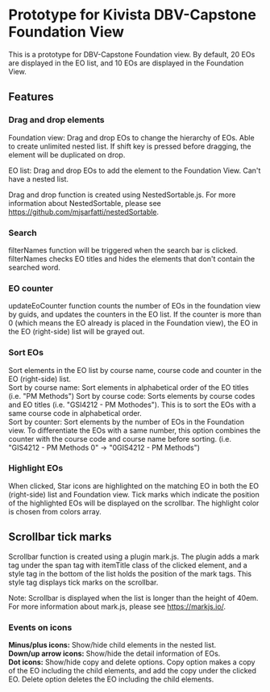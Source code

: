 # Prototype for Kivista DBV-Capstone Foundation View

This is a prototype for DBV-Capstone Foundation view. By default, 20 EOs are displayed in the EO list, and 10 EOs are displayed in the Foundation View.


## Features

### Drag and drop elements
Foundation view:
Drag and drop EOs to change the hierarchy of EOs. Able to create unlimited nested list. If shift key is pressed before dragging, the element will be duplicated on drop.

EO list:
Drag and drop EOs to add the element to the Foundation View. Can't have a nested list.

Drag and drop function is created using NestedSortable.js. For more information about NestedSortable, please see https://github.com/mjsarfatti/nestedSortable.

### Search
filterNames function will be triggered when the search bar is clicked. filterNames checks EO titles and hides the elements that don't contain the searched word. 

### EO counter
updateEoCounter function counts the number of EOs in the foundation view by guids, and updates the counters in the EO list. If the counter is more than 0 (which means the EO already is placed in the Foundation view), the EO in the EO (right-side) list will be grayed out.

### Sort EOs
Sort elements in the EO list by course name, course code and counter in the EO (right-side) list.  
Sort by course name: Sort elements in alphabetical order of the EO titles (i.e. "PM Methods")
Sort by course code: Sorts elements by course codes and EO titles (i.e. "GSI4212 - PM Mothodes"). This is to sort the EOs with a same course code in alphabetical order.  
Sort by counter: Sort elements by the number of EOs in the Foundation view. To differentiate the EOs with a same number, this option combines the counter with the course code and course name before sorting. (i.e. "GIS4212 - PM Methods 0" -> "0GIS4212 - PM Methods")

### Highlight EOs
When clicked, Star icons are highlighted on the matching EO in both the EO (right-side) list and Foundation view. Tick marks which indicate the position of the highlighted EOs will be displayed on the scrollbar. The highlight color is chosen from colors array. 

## Scrollbar tick marks
Scrollbar function is created using a plugin mark.js. The plugin adds a mark tag under the span tag with itemTitle class of the clicked element, and a style tag in the bottom of the list holds the position of the mark tags. This style tag displays tick marks on the scrollbar.

Note: Scrollbar is displayed when the list is longer than the height of 40em.  
For more information about mark.js, please see https://markjs.io/. 

### Events on icons
**Minus/plus icons:** Show/hide child elements in the nested list.  
**Down/up arrow icons:** Show/hide the detail information of EOs.  
**Dot icons:** Show/hide copy and delete options. Copy option makes a copy of the EO including the child elements, and add the copy under the clicked EO. Delete option deletes the EO including the child elements.

